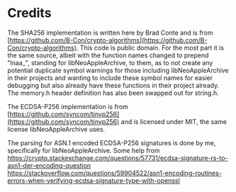 # Credits

The SHA256 implementation is written here by Brad Conte and is from [https://github.com/B-Con/crypto-algorithms](https://github.com/B-Con/crypto-algorithms). This code is public domain. For the most part it is the same source, albeit with the function names changed to prepend "lnaa_", standing for libNeoAppleArchive, to them, as to not create any potential duplicate symbol warnings for those including libNeoAppleArchive in their projects and wanting to include these symbol names for easier debugging but also already have these functions in their project already. The memory.h header definition has also been swapped out for string.h.

The ECDSA-P256 implementation is from [https://github.com/syncom/tinyp256](https://github.com/syncom/tinyp256) and is licensed under MIT, the same license libNeoAppleArchive uses.

The parsing for ASN.1 encoded ECDSA-P256 signatures is done by me, specifically for libNeoAppleArchive. Some help from https://crypto.stackexchange.com/questions/57731/ecdsa-signature-rs-to-asn1-der-encoding-question https://stackoverflow.com/questions/59904522/asn1-encoding-routines-errors-when-verifying-ecdsa-signature-type-with-openssl

